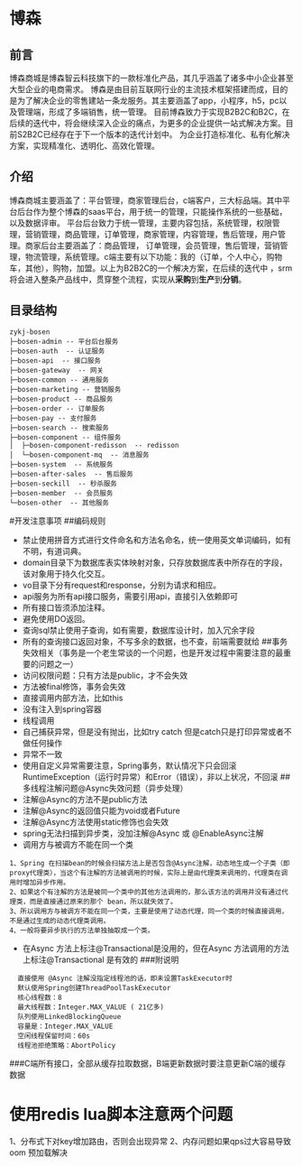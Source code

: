 # 博森

## 前言
博森商城是博森智云科技旗下的一款标准化产品，其几乎涵盖了诸多中小企业甚至大型企业的电商需求。
博森是由目前互联网行业的主流技术框架搭建而成，目的是为了解决企业的零售建站一条龙服务。其主要涵盖了app，小程序，h5，pc以及管理端，形成了多端销售，统一管理。
目前博森致力于实现B2B2C和B2C，在后续的迭代中，将会继续深入企业的痛点，为更多的企业提供一站式解决方案。目前S2B2C已经存在于下一个版本的迭代计划中。
为企业打造标准化、私有化解决方案，实现精准化、透明化、高效化管理。

## 介绍
博森商城主要涵盖了：平台管理，商家管理后台，c端客户，三大标品端。其中平台后台作为整个博森的saas平台，用于统一的管理，只能操作系统的一些基础，以及数据评审。
平台后台致力于统一管理，主要内容包括，系统管理，权限管理，营销管理，商品管理，订单管理，商家管理，内容管理，售后管理，用户管理。商家后台主要涵盖了：商品管理，
订单管理，会员管理，售后管理，营销管理，物流管理，系统管理。c端主要有以下功能：我的（订单，个人中心，购物车，其他），购物，加盟。以上为B2B2C的一个解决方案，在后续的迭代中
，srm将会进入整条产品线中，贯穿整个流程，实现从**采购**到**生产**到**分销**。

## 目录结构

```
zykj-bosen
├─bosen-admin -- 平台后台服务
├─bosen-auth  -- 认证服务
├─bosen-api  -- 接口服务
├─bosen-gateway  -- 网关
├─bosen-common -- 通用服务
├─bosen-marketing -- 营销服务
├─bosen-product -- 商品服务
├─bosen-order -- 订单服务
├─bosen-pay -- 支付服务
├─bosen-search -- 搜索服务
├─bosen-component -- 组件服务
│  ├─bosen-component-redisson  -- redisson
│  └─bosen-component-mq  -- 消息服务
├─bosen-system  -- 系统服务
├─bosen-after-sales  -- 售后服务
├─bosen-seckill  -- 秒杀服务
├─bosen-member  -- 会员服务
└─bosen-other  -- 其他服务
```

[//]: # (/*)

[//]: # (* Copyright &#40;c&#41; 江西博森智云科技有限公司 All rights reserved.)

[//]: # (* 未经允许，不可做商业用途！)

[//]: # (* 版权所有，侵权必究！)

[//]: # (*/)


#开发注意事项
##编码规则
* 禁止使用拼音方式进行文件命名和方法名命名，统一使用英文单词编码，如有不明，有道词典。
* domain目录下为数据库表实体映射对象，只存放数据库表中所存在的字段，该对象用于持久化交互。
* vo目录下分有request和response，分别为请求和相应。
* api服务为所有api接口服务，需要引用api，直接引入依赖即可
* 所有接口皆须添加注释。
* 避免使用DO返回。
* 查询sql禁止使用子查询，如有需要，数据库设计时，加入冗余字段
* 所有的查询接口返回对象，不写多余的数据，也不查，前端需要就给
##事务失效相关（事务是一个老生常谈的一个问题，也是开发过程中需要注意的最重要的问题之一）
* 访问权限问题：只有方法是public，才不会失效
* 方法被final修饰，事务会失效
* 直接调用内部方法，比如this
* 没有注入到spring容器
* 线程调用
* 自己捕获异常，但是没有抛出，比如try catch 但是catch只是打印异常或者不做任何操作
* 异常不一致
* 使用自定义异常需要注意，Spring事务，默认情况下只会回滚RuntimeException（运行时异常）和Error（错误），非以上状况，不回滚
##多线程注解问题@Async失效问题（异步处理）
* 注解@Async的方法不是public方法
* 注解@Async的返回值只能为void或者Future
* 注解@Async方法使用static修饰也会失效
* spring无法扫描到异步类，没加注解@Async  或 @EnableAsync注解
* 调用方与被调方不能在同一个类
```aidl
1、Spring 在扫描bean的时候会扫描方法上是否包含@Async注解，动态地生成一个子类（即proxy代理类），当这个有注解的方法被调用的时候，实际上是由代理类来调用的，代理类在调用时增加异步作用。
2、如果这个有注解的方法是被同一个类中的其他方法调用的，那么该方法的调用并没有通过代理类，而是直接通过原来的那个 bean，所以就失效了。
3、所以调用方与被调方不能在同一个类，主要是使用了动态代理，同一个类的时候直接调用，不是通过生成的动态代理类调用。
4、一般将要异步执行的方法单独抽取成一个类。
```
* 在Async 方法上标注@Transactional是没用的，但在Async 方法调用的方法上标注@Transactional 是有效的
###附说明
```aidl
  直接使用 @Async 注解没指定线程池的话，即未设置TaskExecutor时
  默认使用Spring创建ThreadPoolTaskExecutor
  核心线程数：8
  最大线程数：Integer.MAX_VALUE ( 21亿多)
  队列使用LinkedBlockingQueue
  容量是：Integer.MAX_VALUE
  空闲线程保留时间：60s
  线程池拒绝策略：AbortPolicy
```
###C端所有接口，全部从缓存拉取数据，B端更新数据时要注意更新C端的缓存数据

# 使用redis lua脚本注意两个问题
1、分布式下对key增加路由，否则会出现异常
2、内存问题如果qps过大容易导致oom 预加载解决